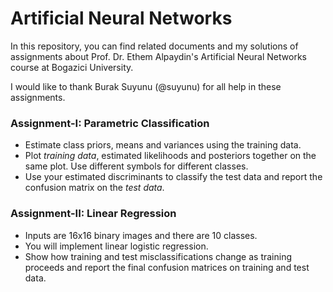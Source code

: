 # Artificial Neural Networks

In this repository, you can find related documents and my solutions of assignments about Prof. Dr. Ethem Alpaydin's Artificial Neural Networks course at Bogazici University. 

I would like to thank Burak Suyunu (@suyunu) for all help in these assignments.

### Assignment-I: Parametric Classification
* Estimate class priors, means and variances using the training data.
* Plot *training data*, estimated likelihoods and posteriors together on the same plot. Use different symbols for different classes. 
* Use your estimated discriminants to classify the test data and report the confusion matrix on the *test data*.

### Assignment-II: Linear Regression
* Inputs are 16x16 binary images and there are 10 classes. 
* You will implement linear logistic regression. 
* Show how training and test misclassifications change as training proceeds and report the final confusion matrices on training and test data.

